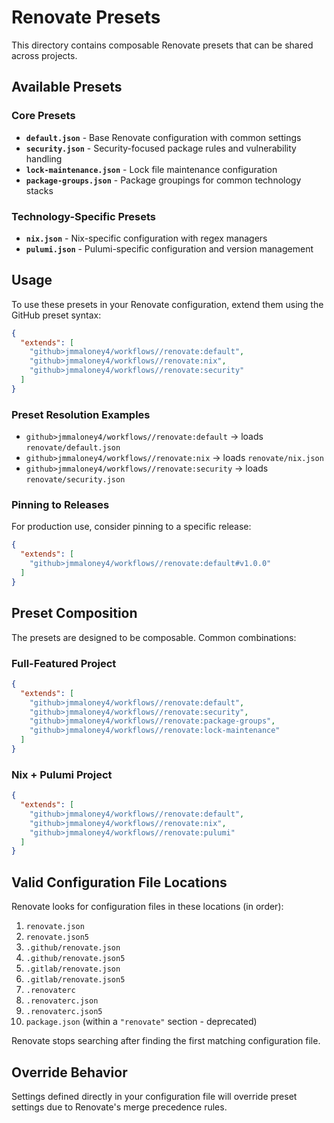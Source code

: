 # Renovate Presets

This directory contains composable Renovate presets that can be shared across projects.

## Available Presets

### Core Presets

- **`default.json`** - Base Renovate configuration with common settings
- **`security.json`** - Security-focused package rules and vulnerability handling
- **`lock-maintenance.json`** - Lock file maintenance configuration
- **`package-groups.json`** - Package groupings for common technology stacks

### Technology-Specific Presets

- **`nix.json`** - Nix-specific configuration with regex managers
- **`pulumi.json`** - Pulumi-specific configuration and version management

## Usage

To use these presets in your Renovate configuration, extend them using the GitHub preset syntax:

```json
{
  "extends": [
    "github>jmmaloney4/workflows//renovate:default",
    "github>jmmaloney4/workflows//renovate:nix",
    "github>jmmaloney4/workflows//renovate:security"
  ]
}
```

### Preset Resolution Examples

- `github>jmmaloney4/workflows//renovate:default` → loads `renovate/default.json`
- `github>jmmaloney4/workflows//renovate:nix` → loads `renovate/nix.json`
- `github>jmmaloney4/workflows//renovate:security` → loads `renovate/security.json`

### Pinning to Releases

For production use, consider pinning to a specific release:

```json
{
  "extends": [
    "github>jmmaloney4/workflows//renovate:default#v1.0.0"
  ]
}
```

## Preset Composition

The presets are designed to be composable. Common combinations:

### Full-Featured Project
```json
{
  "extends": [
    "github>jmmaloney4/workflows//renovate:default",
    "github>jmmaloney4/workflows//renovate:security",
    "github>jmmaloney4/workflows//renovate:package-groups",
    "github>jmmaloney4/workflows//renovate:lock-maintenance"
  ]
}
```

### Nix + Pulumi Project
```json
{
  "extends": [
    "github>jmmaloney4/workflows//renovate:default",
    "github>jmmaloney4/workflows//renovate:nix",
    "github>jmmaloney4/workflows//renovate:pulumi"
  ]
}
```


## Valid Configuration File Locations

Renovate looks for configuration files in these locations (in order):

1. `renovate.json`
2. `renovate.json5` 
3. `.github/renovate.json`
4. `.github/renovate.json5`
5. `.gitlab/renovate.json`
6. `.gitlab/renovate.json5`
7. `.renovaterc`
8. `.renovaterc.json`
9. `.renovaterc.json5`
10. `package.json` (within a `"renovate"` section - deprecated)

Renovate stops searching after finding the first matching configuration file.

## Override Behavior

Settings defined directly in your configuration file will override preset settings due to Renovate's merge precedence rules.